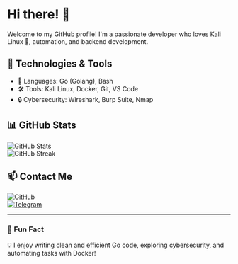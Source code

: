 # Hi there! 👋  

Welcome to my GitHub profile! I'm a passionate developer who loves Kali Linux 🐧, automation, and backend development.  

## 🔧 Technologies & Tools  
- 🚀 Languages: Go (Golang), Bash  
- 🛠️ Tools: Kali Linux, Docker, Git, VS Code  
- 🔒 Cybersecurity: Wireshark, Burp Suite, Nmap  

## 📊 GitHub Stats  
![GitHub Stats](https://github-readme-stats.vercel.app/api?username=Saurango1&show_icons=true&theme=tokyonight)  
![GitHub Streak](https://github-readme-streak-stats.herokuapp.com/?user=Saurango1&theme=tokyonight)  

## 📫 Contact Me  
[![GitHub](https://img.shields.io/badge/GitHub-000?style=for-the-badge&logo=github)](https://github.com/Saurango1)  
[![Telegram](https://img.shields.io/badge/Telegram-blue?style=for-the-badge&logo=telegram)](https://t.me/Stasukagde)  

---

### 🚀 Fun Fact  
💡 I enjoy writing clean and efficient Go code, exploring cybersecurity, and automating tasks with Docker!
<!---
Saurango1/Saurango1 is a ✨ special ✨ repository because its `README.md` (this file) appears on your GitHub profile.
You can click the Preview link to take a look at your changes.
--->

